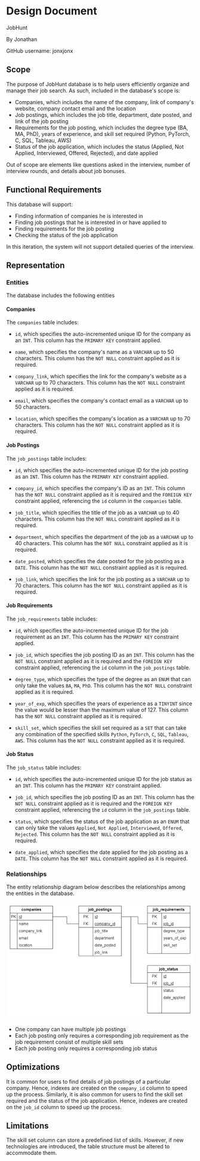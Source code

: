 # Design Document

JobHunt

By Jonathan

GitHub username: jonxjonx

## Scope

The purpose of JobHunt database is to help users efficiently organize and manage their job search. As such, included in the database's scope is:

* Companies, which includes the name of the company, link of company's website, company contact email and the location
* Job postings, which includes the job title, department, date posted, and link of the job posting
* Requirements for the job posting, which includes the degree type (BA, MA, PhD), years of experience, and skill set required (Python, PyTorch, C, SQL, Tableau, AWS)
* Status of the job application, which includes the status (Applied, Not Applied, Interviewed, Offered, Rejected), and date applied

Out of scope are elements like questions asked in the interview, number of interview rounds, and details about job bonuses.

## Functional Requirements

This database will support:

* Finding information of companies he is interested in
* Finding job postings that he is interested in or have applied to
* Finding requirements for the job posting
* Checking the status of the job application

In this iteration, the system will not support detailed queries of the interview.

## Representation

### Entities

The database includes the following entities

#### Companies

The `companies` table includes:

* `id`, which specifies the auto-incremented unique ID for the company as an `INT`. This column has the `PRIMARY KEY` constraint applied.

* `name`, which specifies the company's name as a `VARCHAR` up to 50 characters. This column has the `NOT NULL` constraint applied as it is required.

* `company_link`, which specifies the link for the company's website as a `VARCHAR` up to 70 characters. This column has the `NOT NULL` constraint applied as it is required.

* `email`, which specifies the company's contact email as a `VARCHAR` up to 50 characters.

* `location`, which specifies the company's location as a `VARCHAR` up to 70 characters. This column has the `NOT NULL` constraint applied as it is required.

#### Job Postings

The `job_postings` table includes:

* `id`, which specifies the auto-incremented unique ID for the job posting as an `INT`. This column has the `PRIMARY KEY` constraint applied.

* `company_id`, which specifies the company's ID as an `INT`. This column has the `NOT NULL` constraint applied as it is required and the `FOREIGN KEY` constraint applied, referencing the `id` column in the `companies` table.

* `job_title`, which specifies the title of the job as a `VARCHAR` up to 40 characters. This column has the `NOT NULL` constraint applied as it is required.

* `department`, which specifies the department of the job as a `VARCHAR` up to 40 characters. This column has the `NOT NULL` constraint applied as it is required.

* `date_posted`, which specifies the date posted for the job posting as a `DATE`. This column has the `NOT NULL` constraint applied as it is required.

* `job_link`, which specifies the link for the job posting as a `VARCHAR` up to 70 characters. This column has the `NOT NULL` constraint applied as it is required.

#### Job Requirements

The `job_requirements` table includes:

* `id`, which specifies the auto-incremented unique ID for the job requirement as an `INT`. This column has the `PRIMARY KEY` constraint applied.

* `job_id`, which specifies the job posting ID as an `INT`. This column has the `NOT NULL` constraint applied as it is required and the `FOREIGN KEY` constraint applied, referencing the `id` column in the `job_postings` table.

* `degree_type`, which specifies the type of the degree as an `ENUM` that can only take the values `BA`, `MA`, `PhD`. This column has the `NOT NULL` constraint applied as it is required.

* `year_of_exp`, which specifies the years of experience as a `TINYINT` since the value would be lesser than the maximum value of 127. This column has the `NOT NULL` constraint applied as it is required.

* `skill_set`, which specifies the skill set required as a `SET` that can take any combination of the specified skills `Python`, `PyTorch`, `C`, `SQL`, `Tableau`, `AWS`. This column has the `NOT NULL` constraint applied as it is required.

#### Job Status

The `job_status` table includes:

* `id`, which specifies the auto-incremented unique ID for the job status as an `INT`. This column has the `PRIMARY KEY` constraint applied.

* `job_id`, which specifies the job posting ID as an `INT`. This column has the `NOT NULL` constraint applied as it is required and the `FOREIGN KEY` constraint applied, referencing the `id` column in the `job_postings` table.

* `status`, which specifies the status of the job application as an `ENUM` that can only take the values `Applied`, `Not Applied`, `Interviewed`, `Offered`, `Rejected`. This column has the `NOT NULL` constraint applied as it is required.

* `date_applied`, which specifies the date applied for the job posting as a `DATE`. This column has the `NOT NULL` constraint applied as it is required.

### Relationships

The entity relationship diagram below describes the relationships among the entities in the database.

![ER Diagram](image.PNG)

* One company can have multiple job postings
* Each job posting only requires a corresponding job requirement as the job requirement consist of multiple skill sets
* Each job posting only requires a corresponding job status

## Optimizations

It is common for users to find details of job postings of a particular company. Hence, indexes are created on the `company_id` column to speed up the process.
Similarly, it is also common for users to find the skill set required and the status of the job application. Hence, indexes are created on the `job_id` column to speed up the process.

## Limitations

The skill set column can store a predefined list of skills. However, if new technologies are introduced, the table structure must be altered to accommodate them.

